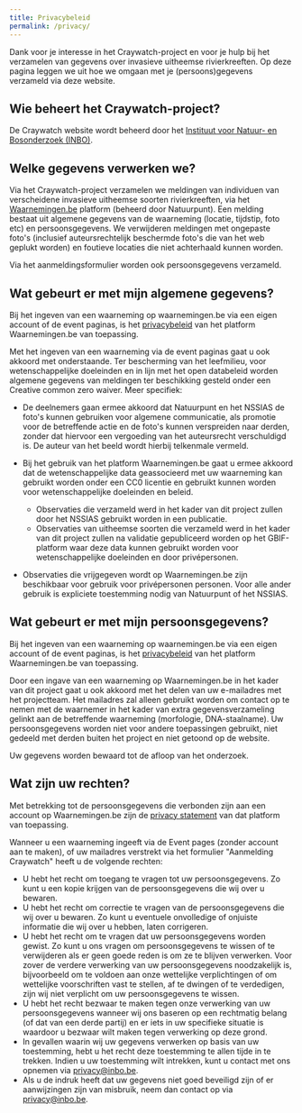 ```yaml
---
title: Privacybeleid
permalink: /privacy/
---
```


Dank voor je interesse in het Craywatch-project en voor je hulp bij het verzamelen van gegevens over invasieve uitheemse rivierkreeften. Op deze pagina leggen we uit hoe we omgaan met je (persoons)gegevens verzameld via deze website.

## Wie beheert het Craywatch-project?

De Craywatch website wordt beheerd door het [Instituut voor Natuur- en Bosonderzoek (INBO)](https://www.vlaanderen.be/inbo/home/).

## Welke gegevens verwerken we?

Via het Craywatch-project verzamelen we meldingen van individuen van verscheidene invasieve uitheemse soorten rivierkreeften, via het [Waarnemingen.be](https://waarnemingen.be/) platform (beheerd door Natuurpunt). Een melding bestaat uit algemene gegevens van de waarneming (locatie, tijdstip, foto etc) en persoonsgegevens. We verwijderen meldingen met ongepaste foto's (inclusief auteursrechtelijk beschermde foto's die van het web geplukt worden) en foutieve locaties die niet achterhaald kunnen worden.

Via het aanmeldingsformulier worden ook persoonsgegevens verzameld.

## Wat gebeurt er met mijn algemene gegevens?

Bij het ingeven van een waarneming op waarnemingen.be via een eigen account of de event paginas, is het [privacybeleid](https://waarnemingen.be/pages/privacy/) van het platform Waarnemingen.be van toepassing.

Met het ingeven van een waarneming via de event paginas gaat u ook akkoord met onderstaande. Ter bescherming van het leefmilieu, voor wetenschappelijke doeleinden en in lijn met het open databeleid worden algemene gegevens van meldingen ter beschikking gesteld onder een Creative common zero waiver. Meer specifiek:

- De deelnemers gaan ermee akkoord dat Natuurpunt en het NSSIAS de foto's kunnen gebruiken voor algemene communicatie, als promotie voor de betreffende actie en de foto's kunnen verspreiden naar derden, zonder dat hiervoor een vergoeding van het auteursrecht verschuldigd is. De auteur van het beeld wordt hierbij telkenmale vermeld.

- Bij het gebruik van het platform Waarnemingen.be gaat u ermee akkoord dat de wetenschappelijke data geassocieerd met uw waarneming kan gebruikt worden onder een CC0 licentie en gebruikt kunnen worden voor wetenschappelijke doeleinden en beleid.

	- Observaties die verzameld werd in het kader van dit project zullen door het NSSIAS gebruikt worden in een publicatie.
	- Observaties van uitheemse soorten die verzameld werd in het kader van dit project zullen na validatie gepubliceerd worden op het GBIF-platform waar deze data kunnen gebruikt worden voor wetenschappelijke doeleinden en door privépersonen.

- Observaties die vrijgegeven wordt op Waarnemingen.be zijn beschikbaar voor gebruik voor privépersonen personen. Voor alle ander gebruik is expliciete toestemming nodig van Natuurpunt of het NSSIAS.

## Wat gebeurt er met mijn persoonsgegevens?

Bij het ingeven van een waarneming op waarnemingen.be via een eigen account of de event paginas, is het [privacybeleid](https://waarnemingen.be/pages/privacy/) van het platform Waarnemingen.be van toepassing.

Door een ingave van een waarneming op Waarnemingen.be in het kader van dit project gaat u ook akkoord met het delen van uw e-mailadres met het projectteam. Het mailadres zal alleen gebruikt worden om contact op te nemen met de waarnemer in het kader van extra gegevensverzameling gelinkt aan de betreffende waarneming (morfologie, DNA-staalname). Uw persoonsgegevens worden niet voor andere toepassingen gebruikt, niet gedeeld met derden buiten het project en niet getoond op de website.

Uw gegevens worden bewaard tot de afloop van het onderzoek.

## Wat zijn uw rechten?

Met betrekking tot de persoonsgegevens die verbonden zijn aan een account op Waarnemingen.be zijn de [privacy statement](https://waarnemingen.be/pages/privacy/) van dat platform van toepassing.

Wanneer u een waarneming ingeeft via de Event pages (zonder account aan te maken), of uw mailadres verstrekt via het formulier "Aanmelding Craywatch" heeft u de volgende rechten:

- U hebt het recht om toegang te vragen tot uw persoonsgegevens. Zo kunt u een kopie krijgen van de persoonsgegevens die wij over u bewaren.
- U hebt het recht om correctie te vragen van de persoonsgegevens die wij over u bewaren. Zo kunt u eventuele onvolledige of onjuiste informatie die wij over u hebben, laten corrigeren.
- U hebt het recht om te vragen dat uw persoonsgegevens worden gewist. Zo kunt u ons vragen om persoonsgegevens te wissen of te verwijderen als er geen goede reden is om ze te blijven verwerken. Voor zover de verdere verwerking van uw persoonsgegevens noodzakelijk is, bijvoorbeeld om te voldoen aan onze wettelijke verplichtingen of om wettelijke voorschriften vast te stellen, af te dwingen of te verdedigen, zijn wij niet verplicht om uw persoonsgegevens te wissen.
- U hebt het recht bezwaar te maken tegen onze verwerking van uw persoonsgegevens wanneer wij ons baseren op een rechtmatig belang (of dat van een derde partij) en er iets in uw specifieke situatie is waardoor u bezwaar wilt maken tegen verwerking op deze grond.
- In gevallen waarin wij uw gegevens verwerken op basis van uw toestemming, hebt u het recht deze toestemming te allen tijde in te trekken. Indien u uw toestemming wilt intrekken, kunt u contact met ons opnemen via <privacy@inbo.be>.
- Als u de indruk heeft dat uw gegevens niet goed beveiligd zijn of er aanwijzingen zijn van misbruik, neem dan contact op via <privacy@inbo.be>. 

